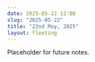 ```yaml
---
date: 2025-05-22 12:00
slug: "2025-05-22"
title: "22nd May, 2025"
layout: fleeting
---
```


Placeholder for future notes.
